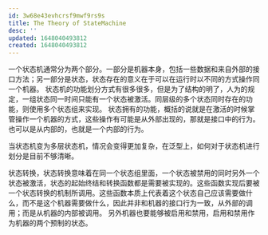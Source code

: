 ```yaml
---
id: 3w68e43evhcrsf9mwf9rs9s
title: The Theory of StateMachine
desc: ''
updated: 1648040493812
created: 1648040493812
---
```


一个状态机通常分为两个部分。一部分是机器本身，包括一些数据和来自外部的接口方法；另一部分是状态，状态存在的意义在于可以在运行时以不同的方式操作同一个机器。
状态机的功能划分方式有很多很多，但是为了结构的明了，人为的规定，一组状态同一时间只能有一个状态被激活。同层级的多个状态同时存在的功能，则使用多个状态组来实现。
状态拥有的功能，概括的说就是在激活的时候掌管操作一个机器的方式，这些操作有可能是从外部出现的，那就是接口中的行为。也可以是从内部的，也就是一个内部的行为。

当状态机变为多层状态机，情况会变得更加复杂，在泛型上，如何对于状态机进行划分是目前不够清晰。

状态转换，状态转换意味着在同一个状态组里面，一个状态被禁用的同时另外一个状态被激活，状态的起始终结和转换函数都是需要被实现的。这些函数实现后要被一个状态转换的机制所调用。这些函数本质上代表着这个状态自己应该需要做什么，而不是这个机器需要做什么，因此并非和机器的接口行为一致，从外部的调用；而是从机器的内部被调用。
另外机器也要能够被启用和禁用，启用和禁用作为机器的两个预制的状态。

